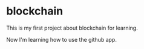 # blockchain
This is my first project about blockchain for learning.

Now I'm learning how to use the github app.
